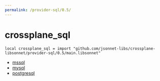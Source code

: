 ```yaml
---
permalink: /provider-sql/0.5/
---
```


# crossplane_sql

```jsonnet
local crossplane_sql = import "github.com/jsonnet-libs/crossplane-libsonnet/provider-sql/0.5/main.libsonnet"
```



* [mssql](mssql/index.md)
* [mysql](mysql/index.md)
* [postgresql](postgresql/index.md)